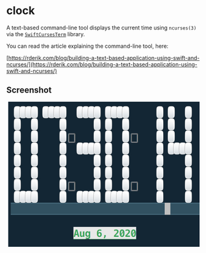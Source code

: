 # clock

A text-based command-line tool displays the current time using `ncurses(3)` via the [`SwiftCursesTerm`](https://github.com/rderik/SwiftCursesTerm) library.

You can read the article explaining the command-line tool, here:

[https://rderik.com/blog/building-a-text-based-application-using-swift-and-ncurses/](https://rderik.com/blog/building-a-text-based-application-using-swift-and-ncurses/)

## Screenshot

![Clock interface screenshot](https://github.com/rderik/clock/blob/main/Resources/clock_demo.png?raw=true)

